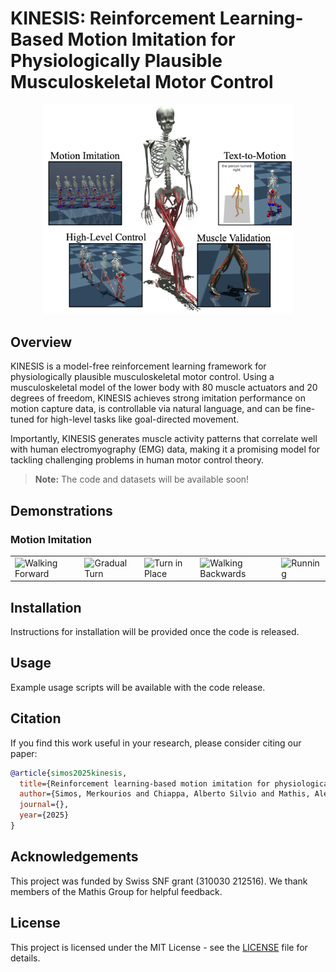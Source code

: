 # KINESIS: Reinforcement Learning-Based Motion Imitation for Physiologically Plausible Musculoskeletal Motor Control

<p align="center">
  <img src="./assets/Fig1-abstract.png" alt="KINESIS Logo" width="400"/>
</p>

## Overview

KINESIS is a model-free reinforcement learning framework for physiologically plausible musculoskeletal motor control. Using a musculoskeletal model of the lower body with 80 muscle actuators and 20 degrees of freedom, KINESIS achieves strong imitation performance on motion capture data, is controllable via natural language, and can be fine-tuned for high-level tasks like goal-directed movement.

Importantly, KINESIS generates muscle activity patterns that correlate well with human electromyography (EMG) data, making it a promising model for tackling challenging problems in human motor control theory.

> **Note:** The code and datasets will be available soon!

## Demonstrations

### Motion Imitation
<table>
  <tr>
    <td><img src="./assets/kit_walk.gif" alt="Walking Forward" width="800"/></td>
    <td><img src="./assets/kit_gradual_turn.gif" alt="Gradual Turn" width="800"/></td>
    <td><img src="./assets/kit_turn_in_place.gif" alt="Turn in Place" width="800"/></td>
    <td><img src="./assets/kit_backwards.gif" alt="Walking Backwards" width="800"/></td>
    <td><img src="./assets/kit_run.gif" alt="Running" width="800"/></td>
  </tr>
</table>

<!-- ## Demonstrations

<table>
  <tr>
    <td><img src="./assets/motion_imitation.gif" alt="Motion Imitation" width="400"/></td>
    <td><img src="./assets/text_to_motion.gif" alt="Text-to-Motion" width="400"/></td>
  </tr>
  <tr>
    <td align="center"><b>Motion Imitation</b></td>
    <td align="center"><b>Text-to-Motion Control</b></td>
  </tr>
  <tr>
    <td><img src="./assets/goal_reaching.gif" alt="High-Level Control" width="400"/></td>
    <td><img src="./assets/muscle_validation.gif" alt="Muscle Validation" width="400"/></td>
  </tr>
  <tr>
    <td align="center"><b>High-Level Goal-Directed Control</b></td>
    <td align="center"><b>Muscle Activity Validation</b></td>
  </tr>
</table> -->

## Installation

Instructions for installation will be provided once the code is released.

## Usage

Example usage scripts will be available with the code release.

## Citation

If you find this work useful in your research, please consider citing our paper:

```bibtex
@article{simos2025kinesis,
  title={Reinforcement learning-based motion imitation for physiologically plausible musculoskeletal motor control},
  author={Simos, Merkourios and Chiappa, Alberto Silvio and Mathis, Alexander},
  journal={},
  year={2025}
}
```

## Acknowledgements

This project was funded by Swiss SNF grant (310030 212516). We thank members of the Mathis Group for helpful feedback.

## License

This project is licensed under the MIT License - see the [LICENSE](LICENSE) file for details.